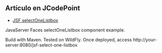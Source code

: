 ## Artículo en JCodePoint
* [JSF selectOneListbox](https://jcodepoint.com/jsf/etiquetas/jsf-select-one-listbox/)

JavaServer Faces selectOneListbox component example.

Build with Maven. Tested on WildFly. Once deployed, access http://your-server:8080/jsf-select-one-listbox
